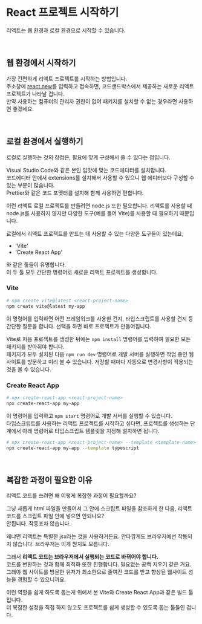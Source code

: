 # React 프로젝트 시작하기

리액트는 웹 환경과 로컬 환경으로 시작할 수 있습니다.

<br/>

## 웹 환경에서 시작하기
가장 간편하게 리액트 프로젝트를 시작하는 방법입니다.  
주소창에 [react.new](https://codesandbox.io/p/sandbox/react-new?utm_source=dotnew)를 입력하고 접속하면, 코드샌드박스에서 제공하는 새로운 리액트 프로젝트가 나타날 겁니다.  
만약 사용하는 컴퓨터의 관리자 권한이 없어 패키지를 설치할 수 없는 경우라면 사용하면 좋겠네요.  

<br/>

## 로컬 환경에서 실행하기
로컬로 실행하는 것의 장점은, 필요에 맞게 구성해서 쓸 수 있다는 점입니다.  

Visual Studio Code와 같은 본인 입맛에 맞는 코드에디터를 설치합니다.  
코드에디터 안에서 extensions를 설치해서 사용할 수 있으니 웹 에디터보다 구성할 수 있는 부분이 많습니다.  
Prettier와 같은 코드 포맷터를 설치해 함께 사용하면 편합니다.  

이런 리액트 로컬 프로젝트를 만들려면 node.js 또한 필요합니다. 리액트를 사용할 때 node.js를 사용하지 않지만 다양한 도구(예를 들어 Vite)를 사용할 때 필요하기 때문입니다.  

로컬에서 리액트 프로젝트를 만드는 데 사용할 수 있는 다양한 도구들이 있는데요,

- 'Vite'
- 'Create React App'

와 같은 툴들이 유명합니다.  
이 두 툴 모두 간단한 명령어로 새로운 리액트 프로젝트를 생성합니다.  

### Vite
```bash
# npm create vite@latest <react-project-name>
npm create vite@latest my-app
```
이 명령어를 입력하면 어떤 프레임워크를 사용한 건지, 타입스크립트를 사용할 건지 등 간단한 질문을 합니다. 선택을 하면 바로 프로젝트가 만들어집니다.  

Vite로 처음 프로젝트를 생성한 뒤에는 `npm install` 명령어를 입력하여 필요한 모든 패키지를 받아줘야 합니다.  
패키지가 모두 설치된 다음 `npm run dev` 명령어로 개발 서버를 실행하면 작업 중인 웹사이트를 방문하고 미리 볼 수 있습니다. 저장할 때마다 자동으로 변경사항이 적용되는 것을 볼 수 있습니다.  

### Create React App
```bash
# npx create-react-app <react-project-name>
npx create-react-app my-app
```
이 명령어를 입력하고 `npm start` 명령어로 개발 서버를 실행할 수 있습니다.  
타입스크립트를 사용하는 리액트 프로젝트를 시작하고 싶다면, 프로젝트를 생성하는 단계에서 아래 명령어로 타입스크립트 템플릿을 지정해 설치하면 됩니다.  
```bash
# npx create-react-app <react-project-name> --template <template-name>
npx create-react-app my-app --template typescript
```

<br/>

## 복잡한 과정이 필요한 이유
리액트 코드를 쓰려면 왜 이렇게 복잡한 과정이 필요할까요?  

그냥 새롭게 html 파일을 만들어서 그 안에 스크립트 파일을 참조하게 한 다음, 리액트 코드를 스크립트 파일 안에 넣으면 안되나요?  
안됩니다. 작동조차 않습니다.

왜냐면 리액트는 특별한 jsx라는 것을 사용하거든요. 안타깝게도 브라우저에선 작동되지 않습니다. 브라우저는 이게 뭔지도 모릅니다.

그래서 **리액트 코드는 브라우저에서 실행되는 코드로 바뀌어야 합니다.**  
코드를 변환하는 것과 함께 최적화 또한 진행합니다. 필요없는 공백 지우기 같은 거요. 그래야 웹 사이트를 방문한 유저가 최소한으로 줄여진 코드를 받고 향상된 웹사이트 성능을 경험할 수 있으니까요.  

이런 역할을 쉽게 하도록 돕는게 위에서 본 Vite와 Create React App과 같은 빌드 툴 입니다.  
더 복잡한 설정을 직접 하지 않고도 프로젝트를 쉽게 생성할 수 있도록 돕는 툴들인 겁니다.  

<br/>